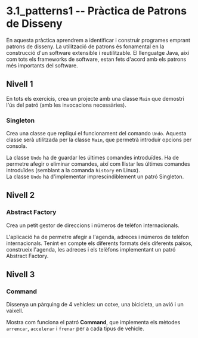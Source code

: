 # 3.1_patterns1 -- Pràctica de Patrons de Disseny

En aquesta pràctica aprendrem a identificar i construir programes emprant patrons de disseny. La utilització de patrons és fonamental en la construcció d'un software extensible i reutilitzable. El llenguatge Java, així com tots els frameworks de software, estan fets d'acord amb els patrons més importants del software.

## Nivell 1

En tots els exercicis, crea un projecte amb una classe `Main` que demostri l'ús del patró (amb les invocacions necessàries).

### Singleton

Crea una classe que repliqui el funcionament del comando `Undo`. Aquesta classe serà utilitzada per la classe `Main`, que permetrà introduir opcions per consola.

La classe `Undo` ha de guardar les últimes comandes introduïdes. Ha de permetre afegir o eliminar comandes, així com llistar les últimes comandes introduïdes (semblant a la comanda `history` en Linux).  
La classe `Undo` ha d'implementar imprescindiblement un patró Singleton.

## Nivell 2

### Abstract Factory

Crea un petit gestor de direccions i números de telèfon internacionals.

L'aplicació ha de permetre afegir a l'agenda, adreces i números de telèfon internacionals. Tenint en compte els diferents formats dels diferents països, construeix l'agenda, les adreces i els telèfons implementant un patró Abstract Factory.

## Nivell 3

### Command

Dissenya un pàrquing de 4 vehicles: un cotxe, una bicicleta, un avió i un vaixell.

Mostra com funciona el patró **Command**, que implementa els mètodes `arrencar`, `accelerar` i `frenar` per a cada tipus de vehicle.
